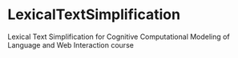 # LexicalTextSimplification
Lexical Text Simplification for Cognitive Computational Modeling of Language and Web Interaction course
